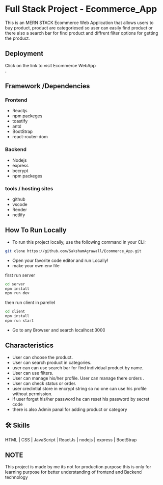 
# Full Stack Project - Ecommerce_App

This is an MERN STACK Ecommerce Web Application that allows users to buy product, product are categoriesed so user can easily find product or there also a search bar for find product and diffrent filter options for getting the product.
## Deployment

Click on the link to visit Ecommerce WebApp<br/>
.

## Framework /Dependencies

### Frontend
- Reactjs
- npm packeges
- toastify
- antd
- BootStrap
- react-router-dom

### Backend
- Nodejs
- express
- becrypt
- npm packeges

### tools / hosting sites
- github
- vscode
- Render
- netlify


## **How To Run Locally**
- To run this project locally, use the following command in your CLI:

```bash
git clone https://github.com/SakshamAgrawall/Ecommerce_App.git
```
- Open your favorite code editor and run Locally!
- make your own env file

first run server
```bash
cd server
npm install
npm run dev
```
then run client in parellel
```bash
cd client
npm install
npm run start
```
- Go to any Browser and search localhost:3000

## Characteristics

- User can choose the product.
- User can search product in categories.
- user can can use search bar for find individual product by name.
- User can use filters.
- User can manage his/her profile.
  User can manage there orders .
- User can check status or order.
- user credintial store in encrypt string so no one can use his profile without permission.
- if user forget his/her password he can reset his password by secret code
- there is also Admin panal for adding product or category
  

## 🛠 Skills
 HTML | CSS | JavaScript | ReactJs | nodejs | express | BootStrap
 
## NOTE 
 This project is  made by me its not for production purpose this is only for learning purpose for better understanding of frontend and Backend technology
